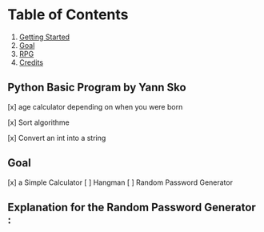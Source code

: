 
# Table of Contents

1. [Getting Started](#Getting-Started)
2. [Goal](#Goal)
3. [RPG](#Explanation-for-the-Random-Password-Generator)
5. [Credits](#Credit)




## Python Basic Program by Yann Sko

[x] age calculator depending on when you were born

[x] Sort algorithme

[x] Convert an int into a string




## Goal
[x] a Simple Calculator
[ ] Hangman
[ ] Random Password Generator





## Explanation for the Random Password Generator :
